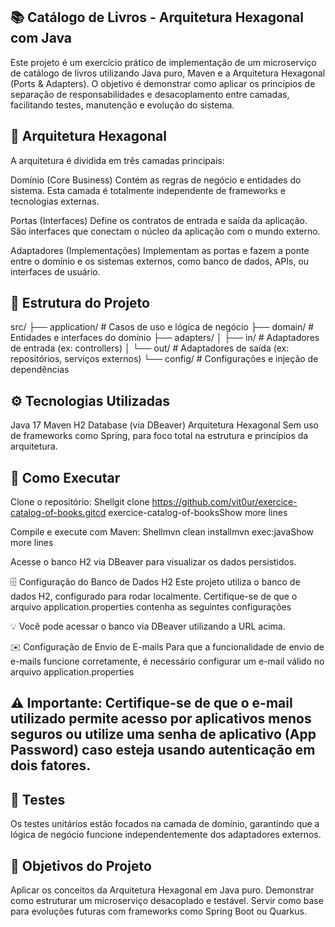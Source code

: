 ## 📚 Catálogo de Livros - Arquitetura Hexagonal com Java
Este projeto é um exercício prático de implementação de um microserviço de catálogo de livros utilizando Java puro, Maven e a Arquitetura Hexagonal (Ports & Adapters). O objetivo é demonstrar como aplicar os princípios de separação de responsabilidades e desacoplamento entre camadas, facilitando testes, manutenção e evolução do sistema.

## 🧱 Arquitetura Hexagonal
A arquitetura é dividida em três camadas principais:

Domínio (Core Business)
Contém as regras de negócio e entidades do sistema. Esta camada é totalmente independente de frameworks e tecnologias externas.

Portas (Interfaces)
Define os contratos de entrada e saída da aplicação. São interfaces que conectam o núcleo da aplicação com o mundo externo.

Adaptadores (Implementações)
Implementam as portas e fazem a ponte entre o domínio e os sistemas externos, como banco de dados, APIs, ou interfaces de usuário.

## 📁 Estrutura do Projeto
src/
├── application/         # Casos de uso e lógica de negócio
├── domain/              # Entidades e interfaces do domínio
├── adapters/
│   ├── in/              # Adaptadores de entrada (ex: controllers)
│   └── out/             # Adaptadores de saída (ex: repositórios, serviços externos)
└── config/              # Configurações e injeção de dependências

## ⚙️ Tecnologias Utilizadas

Java 17
Maven
H2 Database (via DBeaver)
Arquitetura Hexagonal
Sem uso de frameworks como Spring, para foco total na estrutura e princípios da arquitetura.

## 🚀 Como Executar

Clone o repositório:
Shellgit clone https://github.com/vit0ur/exercice-catalog-of-books.gitcd exercice-catalog-of-booksShow more lines

Compile e execute com Maven:
Shellmvn clean installmvn exec:javaShow more lines

Acesse o banco H2 via DBeaver para visualizar os dados persistidos.

🗄️ Configuração do Banco de Dados H2
Este projeto utiliza o banco de dados H2, configurado para rodar localmente. 
Certifique-se de que o arquivo application.properties contenha as seguintes configurações

💡 Você pode acessar o banco via DBeaver utilizando a URL acima.

✉️ Configuração de Envio de E-mails
Para que a funcionalidade de envio de e-mails funcione corretamente, é necessário configurar um e-mail válido no arquivo application.properties

## ⚠️ Importante: Certifique-se de que o e-mail utilizado permite acesso por aplicativos menos seguros ou utilize uma senha de aplicativo (App Password) caso esteja usando autenticação em dois fatores.

## 🧪 Testes
Os testes unitários estão focados na camada de domínio, garantindo que a lógica de negócio funcione independentemente dos adaptadores externos.

## 📌 Objetivos do Projeto

Aplicar os conceitos da Arquitetura Hexagonal em Java puro.
Demonstrar como estruturar um microserviço desacoplado e testável.
Servir como base para evoluções futuras com frameworks como Spring Boot ou Quarkus.
